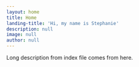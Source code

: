 ```yaml
---
layout: home
title: Home
landing-title: 'Hi, my name is Stephanie'
description: null
image: null
author: null
---
```


Long description from index file comes from here.
